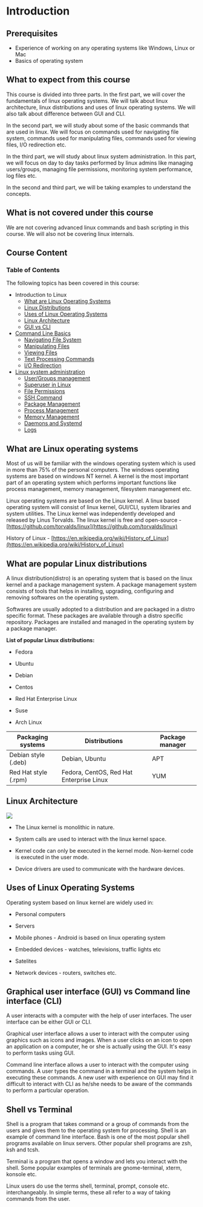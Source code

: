 # Introduction

## Prerequisites

- Experience of working on any operating systems like Windows, Linux or Mac
- Basics of operating system

## What to expect from this course

This course is divided into three parts. In the first part, we will cover the
fundamentals of linux operating systems. We will talk about linux architecture,
linux distributions and uses of linux operating systems. We will also talk about
difference between GUI and CLI.

In the second part, we will study about some of the basic commands that are used
in linux. We will focus on commands used for navigating file system, commands used
for manipulating files, commands used for viewing files, I/O redirection etc.

In the third part, we will study about linux system administration. In this part, we
will focus on day to day tasks performed by linux admins like managing users/groups,
managing file permissions, monitoring system performance, log files etc.

In the second and third part, we will be taking examples to understand the concepts.

## What is not covered under this course

We are not covering advanced linux commands and bash scripting in this
course. We will also not be covering linux internals. 

## Course Content

### Table of Contents

The following topics has been covered in this course:

- Introduction to Linux
    -  [What are Linux Operating Systems](https://linkedin.github.io/school-of-sre/linux_basics/intro/#what-are-linux-operating-systems)
    -  [Linux Distributions](https://linkedin.github.io/school-of-sre/linux_basics/intro/#what-are-popular-linux-distributions)
    -  [Uses of Linux Operating Systems](https://linkedin.github.io/school-of-sre/linux_basics/intro/#uses-of-linux-operating-systems)
    -  [Linux Architecture](https://linkedin.github.io/school-of-sre/linux_basics/intro/#linux-architecture)
    -  [GUI vs CLI](https://linkedin.github.io/school-of-sre/linux_basics/intro/#graphical-user-interface-gui-vs-command-line-interface-cli)
-  [Command Line Basics](https://linkedin.github.io/school-of-sre/linux_basics/command_line_basics/)
    -  [Navigating File System](https://linkedin.github.io/school-of-sre/linux_basics/command_line_basics/#commands-for-navigating-the-file-system)
    -  [Manipulating Files](https://linkedin.github.io/school-of-sre/linux_basics/command_line_basics/#commands-for-manipulating-files)
    -  [Viewing Files](https://linkedin.github.io/school-of-sre/linux_basics/command_line_basics/#commands-for-viewing-files)
    -  [Text Processing Commands](https://linkedin.github.io/school-of-sre/linux_basics/command_line_basics/#text-processing-commands)
    -  [I/O Redirection](https://linkedin.github.io/school-of-sre/linux_basics/command_line_basics/#io-redirection)
-  [Linux system administration](https://linkedin.github.io/school-of-sre/linux_basics/linux_server_administration/)
    -  [User/Groups management](https://linkedin.github.io/school-of-sre/linux_basics/linux_server_administration/#usergroup-management-in-linux)
    -  [Superuser in Linux](https://linkedin.github.io/school-of-sre/linux_basics/linux_server_administration/#becoming-a-superuser-in-linux)
    -  [File Permissions](https://linkedin.github.io/school-of-sre/linux_basics/linux_server_administration/#file-permissions-in-linux)
    -  [SSH Command](https://linkedin.github.io/school-of-sre/linux_basics/linux_server_administration/#ssh-command)
    -  [Package Management](https://linkedin.github.io/school-of-sre/linux_basics/linux_server_administration/#package-management)
    -  [Process Management](https://linkedin.github.io/school-of-sre/linux_basics/linux_server_administration/#process-management)
    -  [Memory Management](https://linkedin.github.io/school-of-sre/linux_basics/linux_server_administration/#memory-management)
    -  [Daemons and Systemd](https://linkedin.github.io/school-of-sre/linux_basics/linux_server_administration/#daemons)
    -  [Logs](https://linkedin.github.io/school-of-sre/linux_basics/linux_server_administration/#logs)


## What are Linux operating systems

Most of us will be familiar with the windows operating system which is
used in more than 75% of the personal computers. The windows operating systems
are based on windows NT kernel. A kernel is the most important part of
an operating system which performs important functions like process
management, memory management, filesystem management etc.

Linux operating systems are based on the Linux kernel. A linux based
operating system will consist of linux kernel, GUI/CLI, system libraries
and system utilities. The Linux kernel was independently developed and
released by Linus Torvalds. The linux kernel is free and open-source -
[https://github.com/torvalds/linux](https://github.com/torvalds/linux)

History of Linux -
[https://en.wikipedia.org/wiki/History_of_Linux](https://en.wikipedia.org/wiki/History_of_Linux)

## What are popular Linux distributions

A linux distribution(distro) is an operating system that is based on
the linux kernel and a package management system. A package management
system consists of tools that helps in installing, upgrading,
configuring and removing softwares on the operating system.

Softwares are usually adopted to a distribution and are packaged in a
distro specific format. These packages are available through a distro
specific repository. Packages are installed and managed in the operating
system by a package manager.

**List of popular Linux distributions:**

- Fedora

- Ubuntu

- Debian

- Centos

- Red Hat Enterprise Linux

- Suse

- Arch Linux


| Packaging systems      | Distributions                              | Package manager
| ---------------------- | ------------------------------------------ | -----------------
| Debian style (.deb)    |   Debian, Ubuntu                          |   APT
| Red Hat style (.rpm)   |   Fedora, CentOS, Red Hat Enterprise Linux |  YUM

## Linux Architecture

![](/images/linux/commands/image25.png)

- The Linux kernel is monolithic in nature.

- System calls are used to interact with the linux kernel space.

- Kernel code can only be executed in the kernel mode. Non-kernel code is executed in the user mode.

- Device drivers are used to communicate with the hardware devices.

## Uses of Linux Operating Systems

Operating system based on linux kernel are widely used in:

- Personal computers

- Servers

- Mobile phones - Android is based on linux operating system

- Embedded devices - watches, televisions, traffic lights etc

- Satelites

- Network devices - routers, switches etc.

## Graphical user interface (GUI) vs Command line interface (CLI)

A user interacts with a computer with the help of user interfaces. The
user interface can be either GUI or CLI.

Graphical user interface allows a user to interact with the computer
using graphics such as icons and images. When a user clicks on an icon
to open an application on a computer, he or she is actually using the
GUI. It's easy to perform tasks using GUI.

Command line interface allows a user to interact with the computer using
commands. A user types the command in a terminal and the system helps in
executing these commands. A new user with experience on GUI may find it 
difficult to interact with CLI as he/she needs to be aware of the commands
to perform a particular operation.

## Shell vs Terminal

Shell is a program that takes command or a group of commands from the
users and gives them to the operating system for processing. Shell is an
example of command line interface. Bash is one of the most popular shell
programs available on linux servers. Other popular shell programs are
zsh, ksh and tcsh.

Terminal is a program that opens a window and lets you interact with the
shell. Some popular examples of terminals are gnome-terminal, xterm,
konsole etc.

Linux users do use the terms shell, terminal, prompt, console etc.
interchangeably. In simple terms, these all refer to a way of taking
commands from the user.
